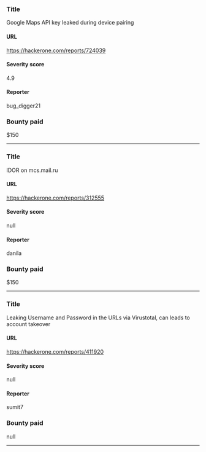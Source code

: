### Title
Google Maps API key leaked during device pairing
#### URL 
https://hackerone.com/reports/724039
#### Severity score
4.9
#### Reporter 
bug_digger21
### Bounty paid
$150


---


### Title
IDOR on mcs.mail.ru 
#### URL 
https://hackerone.com/reports/312555
#### Severity score
null
#### Reporter 
danila
### Bounty paid
$150


---


### Title
Leaking Username and Password in the URLs via Virustotal, can leads to account takeover
#### URL 
https://hackerone.com/reports/411920
#### Severity score
null
#### Reporter 
sumit7
### Bounty paid
null


---



